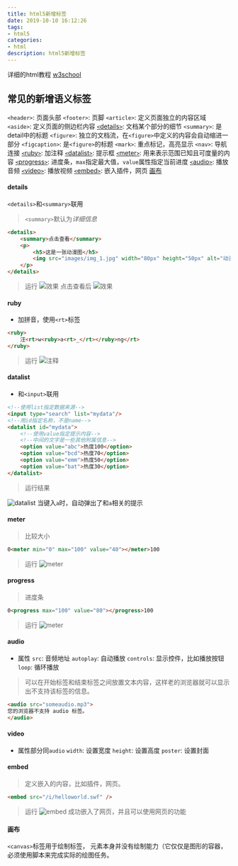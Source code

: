```yaml
---
title: html5新增标签
date: 2019-10-10 16:12:26
tags:
- html5
categories:
- html
description: html5新增标签
---
```


详细的html教程 [w3school](https://www.w3school.com.cn/)

<!--more-->
## 常见的新增语义标签
`<header>`: 页面头部
`<footer>`: 页脚
`<article>`: 定义页面独立的内容区域
`<aside>`: 定义页面的侧边栏内容
[`<`details`>`](#details): 文档某个部分的细节
`<summary>`: 是detail中的标题
`<figure>`: 独立的文档流，在`<figure>`中定义的内容会自动缩进一部分
`<figcaption>`: 是`<figure>`的标题
`<mark>`: 重点标记，高亮显示
`<nav>`: 导航连接
[`<`ruby`>`](#ruby): 加注释
[`<`datalist`>`](#datalist): 提示框
[`<`meter`>`](#meter): 用来表示范围已知且可度量的内容
[`<`progress`>`](#progress): 进度条，`max`指定最大值，`value`属性指定当前进度
[`<`audio`>`](#audio): 播放音频
[`<`video`>`](#video): 播放视频
[`<`embed`>`](#embed): 嵌入插件，网页
[画布](#画布)


#### details
`<details>`和`<summary>`联用
> `<summary>`默认为*详细信息*
```html
<details>
    <summary>点击查看</summary>
    <p>
        <h5>这是一张动漫图</h5>
        <img src="images/img_1.jpg" width="80px" height="50px" alt="动漫">
    </p>
</details>
```

> 运行
![效果](h1.png)
点击查看后
![效果](h2.png)

#### ruby
* 加拼音，使用`<rt>`标签
```html
<ruby>
    汪<rt>w<ruby>a<rt>_</rt></ruby>ng</rt>
</ruby>
```

> 运行
![注释](h3.png)

#### datalist
* 和`<input>`联用
```html
<!--使用list指定数据来源-->
<input type="search" list="mydata"/>
<!--用id指定名称，不是name-->
<datalist id="mydata">
    <!--使用value指定提示内容-->
    <!--中间的文字是一些其他附属信息-->
    <option value="abc">热度100</option>
    <option value="bcd">热度70</option>
    <option value="emm">热度50</option>
    <option value="bat">热度30</option>
</datalist>
```

> 运行结果

![datalist](h4.png)
当键入`a`时，自动弹出了和`a`相关的提示

#### meter
> 比较大小
```html
0<meter min="0" max="100" value="40"></meter>100
```
> 运行
![meter](h5.png)


#### progress
> 进度条
```html
0<progress max="100" value="80"></progress>100
```
> 运行
![meter](h6.png)

#### audio
* 属性
`src`: 音频地址
`autoplay`: 自动播放
`controls`: 显示控件，比如播放按钮
`loop`: 循环播放
> 可以在开始标签和结束标签之间放置文本内容，这样老的浏览器就可以显示出不支持该标签的信息。
```html
<audio src="someaudio.mp3">
您的浏览器不支持 audio 标签。
</audio>
```

#### video
* 属性部分同`audio`
`width`: 设置宽度
`height`: 设置高度
`poster`: 设置封面

#### embed
> 定义嵌入的内容，比如插件，网页。
```html
<embed src="/i/helloworld.swf" />
```

> 运行
![embed](h7.png)
成功嵌入了网页，并且可以使用网页的功能

#### 画布
`<canvas>`标签用于绘制标签，<canvas> 元素本身并没有绘制能力（它仅仅是图形的容器，必须使用脚本来完成实际的绘图任务。
